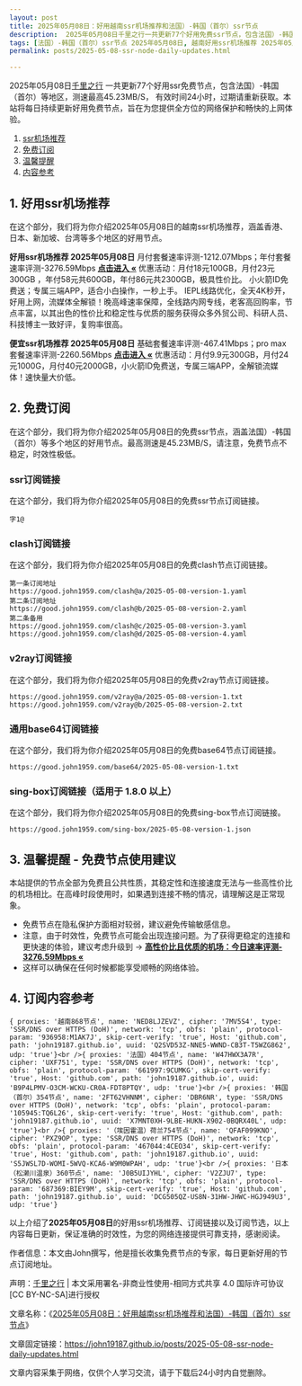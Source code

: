 ```yaml
---
layout: post
title: 2025年05月08日：好用越南ssr机场推荐和法国）-韩国（首尔）ssr节点
description:  2025年05月08日千里之行一共更新77个好用免费ssr节点，包含法国）-韩国（首尔）等地区，测速最高45.23MB/S， 有效时间24小时，过期请重新获取。本站将每日持续更新好用免费节点，旨在为您提供全方位的网络保护和畅快的上网体验
tags: [法国）-韩国（首尔）ssr节点 2025年05月08日, 越南好用ssr机场推荐 2025年05月08日]
permalink: posts/2025-05-08-ssr-node-daily-updates.html

---
```



2025年05月08日[千里之行](https://john19187.github.io) 一共更新77个好用ssr免费节点，包含法国）-韩国（首尔）等地区，测速最高45.23MB/S， 有效时间24小时，过期请重新获取。本站将每日持续更新好用免费节点，旨在为您提供全方位的网络保护和畅快的上网体验。

1. [ssr机场推荐](#1-好用ssr机场推荐)
2. [免费订阅](#2-免费订阅)
3. [温馨提醒](#3-温馨提醒---免费节点使用建议)
4. [内容参考](#4-订阅内容参考)

## 1. 好用ssr机场推荐

在这个部分，我们将为你介绍2025年05月08日的越南ssr机场推荐，涵盖香港、日本、新加坡、台湾等多个地区的好用节点。

<div class="good cat1"><strong>好用ssr机场推荐 2025年05月08日</strong> 月付套餐速率评测-1212.07Mbps；年付套餐速率评测-3276.59Mbps <strong><a href="https://good.john1959.com/lepl/2025-05-08" target="_blank">点击进入 «</a></strong> 优惠活动：月付18元100GB，月付23元300GB ，年付58元共600GB，年付86元共2300GB，极具性价比。 小火箭ID免费送；专属三端APP，适合小白操作，一秒上手。 IEPL线路优化，全天4K秒开，好用上网，流媒体全解锁！晚高峰速率保障，全线路内网专线，老客高回购率，节点丰富，以其出色的性价比和稳定性与优质的服务获得众多外贸公司、科研人员、科技博主一致好评，复购率很高。</div><div class="good cat2">

<strong>便宜ssr机场推荐 2025年05月08日</strong> 基础套餐速率评测-467.41Mbps；pro max套餐速率评测-2260.56Mbps <strong><a href="https://good.john1959.com/cheap/2025-05-08" target="_blank">点击进入 «</a></strong> 优惠活动：月付9.9元300GB，月付24元1000G，月付40元2000GB，小火箭ID免费送，专属三端APP，全解锁流媒体！速快量大价低。</div>

## 2. 免费订阅

在这个部分，我们将为你介绍2025年05月08日的免费ssr节点，涵盖法国）-韩国（首尔）等多个地区的好用节点。最高测速是45.23MB/S，请注意，免费节点不稳定，时效性极低。

### ssr订阅链接

在这个部分，我们将为你介绍2025年05月08日的免费ssr节点订阅链接。

```
字1@
```

### clash订阅链接

在这个部分，我们将为你介绍2025年05月08日的免费clash节点订阅链接。

```
第一条订阅地址
https://good.john1959.com/clash@a/2025-05-08-version-1.yaml
第二条订阅地址
https://good.john1959.com/clash@b/2025-05-08-version-2.yaml
第二条备用
https://good.john1959.com/clash@c/2025-05-08-version-3.yaml
https://good.john1959.com/clash@d/2025-05-08-version-4.yaml
```

### v2ray订阅链接

在这个部分，我们将为你介绍2025年05月08日的免费v2ray节点订阅链接。

```
https://good.john1959.com/v2ray@a/2025-05-08-version-1.txt
https://good.john1959.com/v2ray@b/2025-05-08-version-2.txt
```

### 通用base64订阅链接

在这个部分，我们将为你介绍2025年05月08日的免费base64节点订阅链接。

```
https://good.john1959.com/base64/2025-05-08-version-1.txt
```

### sing-box订阅链接（适用于 1.8.0 以上）

在这个部分，我们将为你介绍2025年05月08日的免费sing-box节点订阅链接。

```
https://good.john1959.com/sing-box/2025-05-08-version-1.json
```

## 3. 温馨提醒 - 免费节点使用建议

本站提供的节点全部为免费且公共性质，其稳定性和连接速度无法与一些高性价比的机场相比。在高峰时段使用时，如果遇到连接不畅的情况，请理解这是正常现象。

- 免费节点在隐私保护方面相对较弱，建议避免传输敏感信息。
- 注意，由于时效性，免费节点可能会出现连接问题。为了获得更稳定的连接和更快速的体验，建议考虑升级到 → <strong>[高性价比且优质的机场：今日速率评测- 3276.59Mbps «](https://good.john1959.com/lepl/2025-05-08)</strong>
- 这样可以确保在任何时候都能享受顺畅的网络体验。

## 4. 订阅内容参考

```
{ proxies: '越南868节点', name: 'NED8LJZEVZ', cipher: '7MV5S4', type: 'SSR/DNS over HTTPS (DoH)', network: 'tcp', obfs: 'plain', protocol-param: '936958:M1AK7J', skip-cert-verify: 'true', Host: 'github.com', path: 'john19187.github.io', uuid: 'Q2SVD53Z-NNE5-WWND-CB3T-T5WZG862', udp: 'true'}<br />{ proxies: '法国）404节点', name: 'W47HWX3A7R', cipher: 'UXF751', type: 'SSR/DNS over HTTPS (DoH)', network: 'tcp', obfs: 'plain', protocol-param: '661997:9CUMKG', skip-cert-verify: 'true', Host: 'github.com', path: 'john19187.github.io', uuid: 'B9P4LPMV-O3CM-WCKU-CR0A-FDT8PTQY', udp: 'true'}<br />{ proxies: '韩国（首尔）354节点', name: '2FT62VHNNM', cipher: 'DBR6NR', type: 'SSR/DNS over HTTPS (DoH)', network: 'tcp', obfs: 'plain', protocol-param: '105945:TQ6L26', skip-cert-verify: 'true', Host: 'github.com', path: 'john19187.github.io', uuid: 'X7MNT0XH-9LBE-HUKN-X902-0BQRX40L', udp: 'true'}<br />{ proxies: '（埃因霍温）荷兰754节点', name: 'QFAF099KNO', cipher: 'PXZ9OP', type: 'SSR/DNS over HTTPS (DoH)', network: 'tcp', obfs: 'plain', protocol-param: '467044:4CEO34', skip-cert-verify: 'true', Host: 'github.com', path: 'john19187.github.io', uuid: 'S5JWSL7D-WOMI-5WVQ-KCA6-W9M0WPAH', udp: 'true'}<br />{ proxies: '日本（松濑川温泉）360节点', name: 'J0B5UIJYHL', cipher: 'V2ZJU7', type: 'SSR/DNS over HTTPS (DoH)', network: 'tcp', obfs: 'plain', protocol-param: '687369:BIEY9M', skip-cert-verify: 'true', Host: 'github.com', path: 'john19187.github.io', uuid: 'DCG505QZ-US8N-31HW-JHWC-HGJ949U3', udp: 'true'}
```

以上介绍了<strong>2025年05月08日</strong>的好用ssr机场推荐、订阅链接以及订阅节选，以上内容每日更新，保证准确的时效性，为您的网络连接提供可靠支持，感谢阅读。

作者信息：本文由John撰写，他是擅长收集免费节点的专家，每日更新好用的节点订阅地址。

声明：[千里之行](https://john19187.github.io) | 本文采用署名-非商业性使用-相同方式共享 4.0 国际许可协议[CC BY-NC-SA]进行授权

文章名称：《[2025年05月08日：好用越南ssr机场推荐和法国）-韩国（首尔）ssr节点](https://john19187.github.io/posts/2025-05-08-ssr-node-daily-updates.html)》

文章固定链接：https://john19187.github.io/posts/2025-05-08-ssr-node-daily-updates.html

文章内容采集于网络，仅供个人学习交流，请于下载后24小时内自觉删除。
